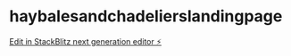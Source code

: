 # haybalesandchadelierslandingpage

[Edit in StackBlitz next generation editor ⚡️](https://stackblitz.com/~/github.com/altamashh54/haybalesandchadelierslandingpage)